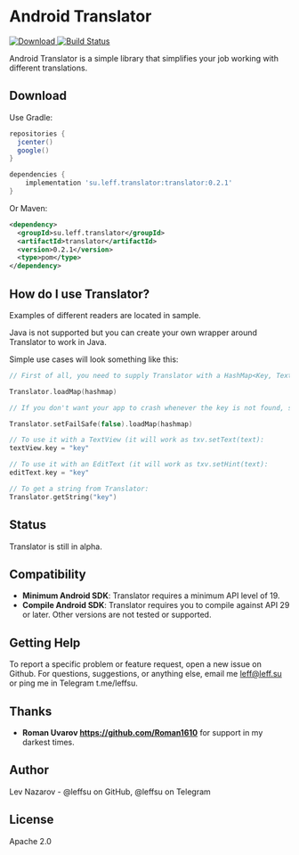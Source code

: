 Android Translator
=====

[ ![Download](https://api.bintray.com/packages/leffsu/translator/translator/images/download.svg) ](https://bintray.com/leffsu/translator/translator/_latestVersion) [![Build Status](https://travis-ci.org/leffsu/Android_Translator.svg?branch=master)](https://travis-ci.org/leffsu/Android_Translator)

Android Translator is a simple library that simplifies your job working with different translations.

Download
--------
Use Gradle:

```gradle
repositories {
  jcenter()
  google()
}

dependencies {
    implementation 'su.leff.translator:translator:0.2.1'
}
```

Or Maven:

```xml
<dependency>
  <groupId>su.leff.translator</groupId>
  <artifactId>translator</artifactId>
  <version>0.2.1</version>
  <type>pom</type>
</dependency>
```

How do I use Translator?
-------------------

Examples of different readers are located in sample.

Java is not supported but you can create your own wrapper around Translator to work in Java.

Simple use cases will look something like this:

```Kotlin
// First of all, you need to supply Translator with a HashMap<Key, Text>:

Translator.loadMap(hashmap)

// If you don't want your app to crash whenever the key is not found, set it up like this:

Translator.setFailSafe(false).loadMap(hashmap)

// To use it with a TextView (it will work as txv.setText(text):
textView.key = "key"

// To use it with an EditText (it will work as txv.setHint(text):
editText.key = "key"

// To get a string from Translator:
Translator.getString("key")
```

Status
------
Translator is still in alpha.

Compatibility
-------------

 * **Minimum Android SDK**: Translator requires a minimum API level of 19.
 * **Compile Android SDK**: Translator requires you to compile against API 29 or later. Other versions are not tested or supported.
 
Getting Help
------------
To report a specific problem or feature request, open a new issue on Github. For questions, suggestions, or
anything else, email me leff@leff.su or ping me in Telegram t.me/leffsu.

Thanks
------
* **Roman Uvarov https://github.com/Roman1610** for support in my darkest times.

Author
------
Lev Nazarov - @leffsu on GitHub, @leffsu on Telegram

License
-------
Apache 2.0